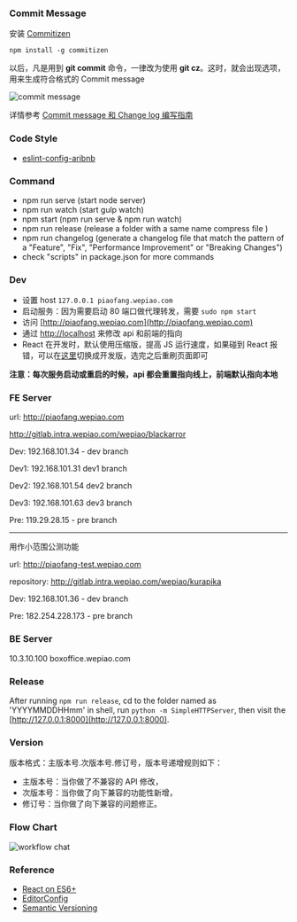 ### Commit Message

安装 [Commitizen](https://github.com/commitizen/cz-cli)

    npm install -g commitizen

以后，凡是用到 __git commit__ 命令，一律改为使用 __git cz__。这时，就会出现选项，用来生成符合格式的 Commit message

![commit message](http://www.ruanyifeng.com/blogimg/asset/2016/bg2016010605.png)

详情参考 [Commit message 和 Change log 编写指南](http://www.ruanyifeng.com/blog/2016/01/commit_message_change_log.html)

### Code Style

* [eslint-config-aribnb](https://github.com/airbnb/javascript/tree/master/packages/eslint-config-airbnb)

### Command

* npm run serve (start node server)
* npm run watch (start gulp watch)
* npm start (npm run serve & npm run watch)
* npm run release (release a folder with a same name compress file )
* npm run changelog (generate a changelog file that match the pattern of a "Feature", "Fix", "Performance Improvement" or "Breaking Changes")
* check "scripts" in package.json for more commands

### Dev

* 设置 host `127.0.0.1 piaofang.wepiao.com`
* 启动服务：因为需要启动 80 端口做代理转发，需要 `sudo npm start`
* 访问 [http://piaofang.wepiao.com](http://piaofang.wepiao.com)
* 通过 [http://localhost](http://localhost) 来修改 api 和前端的指向
* React 在开发时，默认使用压缩版，提高 JS 运行速度，如果碰到 React 报错，可以在[这里](http://localhost)切换成开发版，选完之后重刷页面即可

__注意：每次服务启动或重启的时候，api 都会重置指向线上，前端默认指向本地__

### FE Server

url: http://piaofang.wepiao.com

http://gitlab.intra.wepiao.com/wepiao/blackarror

Dev: 192.168.101.34 - dev branch

Dev1: 192.168.101.31 dev1 branch

Dev2: 192.168.101.54 dev2 branch

Dev3: 192.168.101.63 dev3 branch

Pre: 119.29.28.15 - pre branch

--------

用作小范围公测功能

url: http://piaofang-test.wepiao.com

repository: http://gitlab.intra.wepiao.com/wepiao/kurapika

Dev: 192.168.101.36 - dev branch

Pre: 182.254.228.173 - pre branch

### BE Server

10.3.10.100 boxoffice.wepiao.com

### Release

After running `npm run release`, cd to the folder named as 'YYYYMMDDHHmm' in shell,
run `python -m SimpleHTTPServer`, then visit the [http://127.0.0.1:8000](http://127.0.0.1:8000).

### Version

版本格式：主版本号.次版本号.修订号，版本号递增规则如下：

* 主版本号：当你做了不兼容的 API 修改，
* 次版本号：当你做了向下兼容的功能性新增，
* 修订号：当你做了向下兼容的问题修正。

### Flow Chart

![workflow chat](https://raw.githubusercontent.com/gaowhen/skyarena/master/workflow.png?token=AAVAj_9ponUhIkXtBQzc85FAtU9MvGBrks5XpDF0wA%3D%3D)

### Reference

* [React on ES6+](https://babeljs.io/blog/2015/06/07/react-on-es6-plus)
* [EditorConfig](http://editorconfig.org/)
* [Semantic Versioning](http://http://semver.org/)

